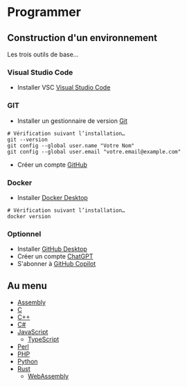 # Programmer

## Construction d'un environnement
Les trois outils de base...

### Visual Studio Code
- Installer VSC [Visual Studio Code](https://code.visualstudio.com/download)

### GIT
- Installer un gestionnaire de version [Git](https://git-scm.com/download) 
```
# Vérification suivant l’installation…
git --version
git config --global user.name "Votre Nom"
git config --global user.email "votre.email@example.com"
```
- Créer un compte [GitHub](https://github.com/)

### Docker
- Installer [Docker Desktop](https://docs.docker.com/desktop/setup/install/mac-install/)
```
# Vérification suivant l’installation…
docker version
``` 

### Optionnel
  - Installer [GitHub Desktop](https://desktop.github.com/)
  - Créer un compte [ChatGPT](https://chat.openai.com/)
  - S'abonner à [GitHub Copilot](https://github.com/features/copilot/plans)

## Au menu
- [Assembly](/assembly/)
- [C](/c/)
- [C++](/cpp/)
- [C#](/csharp/)
- [JavaScript](/javascript/)
  - [TypeScript](/javascript/typescript/)
- [Perl](/perl/)
- [PHP](/php/)
- [Python](/python/)
- [Rust](/rust/)
  - [WebAssembly](/rust/webassembly/)
